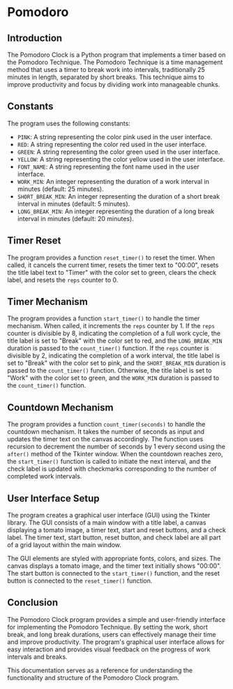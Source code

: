 # Pomodoro

## Introduction

The Pomodoro Clock is a Python program that implements a timer based on the Pomodoro Technique. The Pomodoro Technique is a time management method that uses a timer to break work into intervals, traditionally 25 minutes in length, separated by short breaks. This technique aims to improve productivity and focus by dividing work into manageable chunks.

## Constants

The program uses the following constants:

- `PINK`: A string representing the color pink used in the user interface.
- `RED`: A string representing the color red used in the user interface.
- `GREEN`: A string representing the color green used in the user interface.
- `YELLOW`: A string representing the color yellow used in the user interface.
- `FONT_NAME`: A string representing the font name used in the user interface.
- `WORK_MIN`: An integer representing the duration of a work interval in minutes (default: 25 minutes).
- `SHORT_BREAK_MIN`: An integer representing the duration of a short break interval in minutes (default: 5 minutes).
- `LONG_BREAK_MIN`: An integer representing the duration of a long break interval in minutes (default: 20 minutes).

## Timer Reset

The program provides a function `reset_timer()` to reset the timer. When called, it cancels the current timer, resets the timer text to "00:00", resets the title label text to "Timer" with the color set to green, clears the check label, and resets the `reps` counter to 0.

## Timer Mechanism

The program provides a function `start_timer()` to handle the timer mechanism. When called, it increments the `reps` counter by 1. If the `reps` counter is divisible by 8, indicating the completion of a full work cycle, the title label is set to "Break" with the color set to red, and the `LONG_BREAK_MIN` duration is passed to the `count_timer()` function. If the `reps` counter is divisible by 2, indicating the completion of a work interval, the title label is set to "Break" with the color set to pink, and the `SHORT_BREAK_MIN` duration is passed to the `count_timer()` function. Otherwise, the title label is set to "Work" with the color set to green, and the `WORK_MIN` duration is passed to the `count_timer()` function.

## Countdown Mechanism

The program provides a function `count_timer(seconds)` to handle the countdown mechanism. It takes the number of seconds as input and updates the timer text on the canvas accordingly. The function uses recursion to decrement the number of seconds by 1 every second using the `after()` method of the Tkinter window. When the countdown reaches zero, the `start_timer()` function is called to initiate the next interval, and the check label is updated with checkmarks corresponding to the number of completed work intervals.

## User Interface Setup

The program creates a graphical user interface (GUI) using the Tkinter library. The GUI consists of a main window with a title label, a canvas displaying a tomato image, a timer text, start and reset buttons, and a check label. The timer text, start button, reset button, and check label are all part of a grid layout within the main window.

The GUI elements are styled with appropriate fonts, colors, and sizes. The canvas displays a tomato image, and the timer text initially shows "00:00". The start button is connected to the `start_timer()` function, and the reset button is connected to the `reset_timer()` function.

## Conclusion

The Pomodoro Clock program provides a simple and user-friendly interface for implementing the Pomodoro Technique. By setting the work, short break, and long break durations, users can effectively manage their time and improve productivity. The program's graphical user interface allows for easy interaction and provides visual feedback on the progress of work intervals and breaks.

This documentation serves as a reference for understanding the functionality and structure of the Pomodoro Clock program.